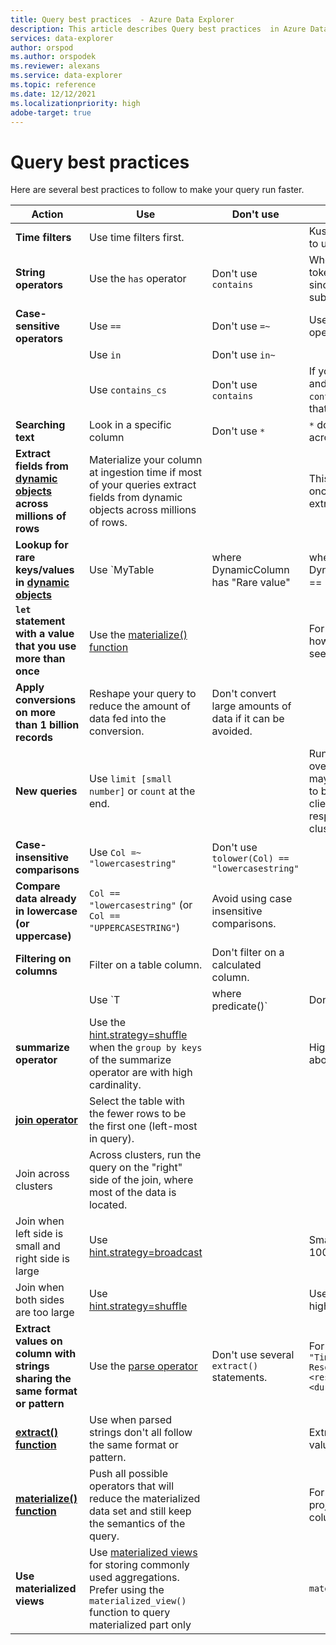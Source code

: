```yaml
---
title: Query best practices  - Azure Data Explorer
description: This article describes Query best practices  in Azure Data Explorer.
services: data-explorer
author: orspod
ms.author: orspodek
ms.reviewer: alexans
ms.service: data-explorer
ms.topic: reference
ms.date: 12/12/2021
ms.localizationpriority: high
adobe-target: true
---
```

# Query best practices

Here are several best practices to follow to make your query run faster.

|Action  |Use  |Don't use  |Notes  |
|---------|---------|---------|---------|
| **Time filters** | Use time filters first. ||Kusto is highly optimized to use time filters.| 
|**String operators**      | Use the `has` operator     | Don't use `contains`     | When looking for full tokens, `has` works better, since it doesn't look for substrings.   |
|**Case-sensitive operators**     |  Use `==`       | Don't use  `=~`       |  Use case-sensitive operators when possible.       |
| | Use `in` | Don't use `in~`|
|  | Use `contains_cs`         | Don't use `contains`        | If you can use `has`/`has_cs` and not use `contains`/`contains_cs`, that's even better. |
| **Searching text**    |    Look in a specific column     |    Don't use  `*`    |   `*` does a full text search across all columns.    |
| **Extract fields from [dynamic objects](./scalar-data-types/dynamic.md) across millions of rows**    |  Materialize your column at ingestion time if most of your queries extract fields from dynamic objects across millions of rows.      |         | This way, you'll only pay once for column extraction.    |
| **Lookup for rare keys/values in [dynamic objects](./scalar-data-types/dynamic.md)**    |  Use `MyTable | where DynamicColumn has "Rare value" | where DynamicColumn.SomeKey == "Rare value"` | Don't use `MyTable | where DynamicColumn.SomeKey == "Rare value"` | This way, you filter out most records, and do JSON parsing only of the rest. |
| **`let` statement with a value that you use more than once** | Use the [materialize() function](./materializefunction.md) |  |   For more information on how to use `materialize()`, see [materialize()](materializefunction.md).|
| **Apply conversions on more than 1 billion records**| Reshape your query to reduce the amount of data fed into the conversion.| Don't convert large amounts of data if it can be avoided. | |
| **New queries** | Use `limit [small number]` or `count` at the end. | |     Running unbound queries over unknown data sets may yield GBs of results to be returned to the client, resulting in a slow response and a busy cluster.|
| **Case-insensitive comparisons** | Use `Col =~ "lowercasestring"` | Don't use `tolower(Col) == "lowercasestring"` |
| **Compare data already in lowercase (or uppercase)** | `Col == "lowercasestring"` (or `Col == "UPPERCASESTRING"`) | Avoid using case insensitive comparisons.||
| **Filtering on columns** |  Filter on a table column.|Don't filter on a calculated column. | |
| | Use `T | where predicate(<expression>)` | Don't use `T | extend _value = <expression> | where predicate(_value)` ||
| **summarize operator** |  Use the [hint.strategy=shuffle](./shufflequery.md) when the `group by keys` of the summarize operator are with high cardinality. | | High cardinality is ideally above 1 million.|
|**[join operator](./joinoperator.md)** | Select the table with the fewer rows to be the first one (left-most in query). ||
| Join across clusters |Across clusters, run the query on the "right" side of the join, where most of the data is located. ||
|Join when left side is small and right side is large | Use [hint.strategy=broadcast](./broadcastjoin.md) || Small refers to up to 100,000 records. |
|Join when both sides are too large | Use [hint.strategy=shuffle](./shufflequery.md) || Use when the join key has high cardinality.|
|**Extract values on column with strings sharing the same format or pattern**|  Use the [parse operator](./parseoperator.md) | Don't use several `extract()` statements.  | For example, values like `"Time = <time>, ResourceId = <resourceId>, Duration = <duration>, ...."`
|**[extract() function](./extractfunction.md)**| Use when parsed strings don't all follow the same format or pattern.| |Extract the required values by using a REGEX.|
| **[materialize() function](./materializefunction.md)** | Push all possible operators that will reduce the materialized data set and still keep the semantics of the query. | |For example, filters, or project only required columns.
| **Use materialized views** | Use [materialized views](../management/materialized-views/materialized-view-overview.md) for storing commonly used aggregations. Prefer using the `materialized_view()` function to query materialized part only | | `materialized_view('MV')` |


